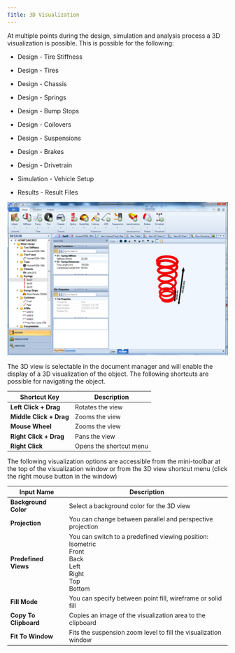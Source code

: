 ```yaml
---
Title: 3D Visualization
---
```


At multiple points during the design, simulation and analysis process a 3D visualization is possible. This is possible for the following:
 
* Design - Tire Stiffness

* Design - Tires

* Design - Chassis

* Design - Springs

* Design - Bump Stops

* Design - Coilovers

* Design - Suspensions

* Design - Brakes

* Design - Drivetrain

* Simulation - Vehicle Setup

* Results - Result Files

![3D Visualization](../img/3dvis.png)

The 3D view is selectable in the document manager and will enable the display of a 3D visualization of the object. The following shortcuts are possible for navigating the object.

__Shortcut Key__|__Description__
-|-		
__Left Click + Drag__|Rotates the view
__Middle Click + Drag__|Zooms the view
__Mouse Wheel__|Zooms the view
__Right Click + Drag__|Pans the view
__Right Click__|Opens the shortcut menu

The following visualization options are accessible from the mini-toolbar at the top of the visualization window or from the 3D view shortcut menu (click the right mouse button in the window)

__Input Name__|__Description__
-|-	
__Background Color__|Select a background color for the 3D view
__Projection__|You can change between parallel and perspective projection
__Predefined Views__|You can switch to a predefined viewing position:<br>Isometric<br>Front<br>Back<br>Left<br>Right<br>Top<br>Bottom
__Fill Mode__|You can specify between point fill, wireframe or solid fill
__Copy To Clipboard__|Copies an image of the visualization area to the clipboard
__Fit To Window__|Fits the suspension zoom level to fill the visualization window
